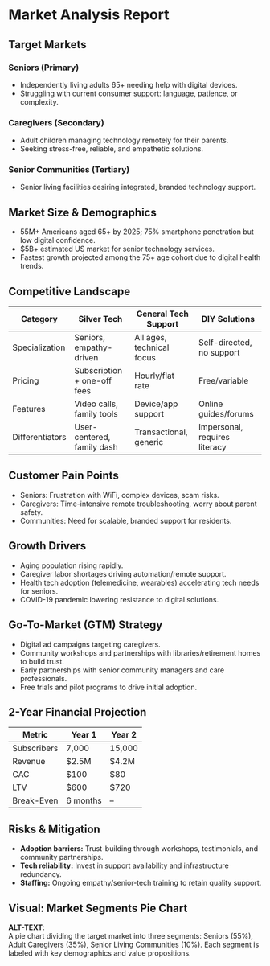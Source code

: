 # Market Analysis Report

## Target Markets

### Seniors (Primary)
- Independently living adults 65+ needing help with digital devices.
- Struggling with current consumer support: language, patience, or complexity.

### Caregivers (Secondary)
- Adult children managing technology remotely for their parents.
- Seeking stress-free, reliable, and empathetic solutions.

### Senior Communities (Tertiary)
- Senior living facilities desiring integrated, branded technology support.

## Market Size & Demographics

- 55M+ Americans aged 65+ by 2025; 75% smartphone penetration but low digital confidence.
- $5B+ estimated US market for senior technology services.
- Fastest growth projected among the 75+ age cohort due to digital health trends.

## Competitive Landscape

| Category              | Silver Tech                 | General Tech Support           | DIY Solutions                  |
|-----------------------|----------------------------|-------------------------------|--------------------------------|
| Specialization        | Seniors, empathy-driven     | All ages, technical focus      | Self-directed, no support      |
| Pricing               | Subscription + one-off fees | Hourly/flat rate               | Free/variable                  |
| Features              | Video calls, family tools   | Device/app support             | Online guides/forums           |
| Differentiators       | User-centered, family dash  | Transactional, generic         | Impersonal, requires literacy  |

## Customer Pain Points

- Seniors: Frustration with WiFi, complex devices, scam risks.
- Caregivers: Time-intensive remote troubleshooting, worry about parent safety.
- Communities: Need for scalable, branded support for residents.

## Growth Drivers

- Aging population rising rapidly.
- Caregiver labor shortages driving automation/remote support.
- Health tech adoption (telemedicine, wearables) accelerating tech needs for seniors.
- COVID-19 pandemic lowering resistance to digital solutions.

## Go-To-Market (GTM) Strategy

- Digital ad campaigns targeting caregivers.
- Community workshops and partnerships with libraries/retirement homes to build trust.
- Early partnerships with senior community managers and care professionals.
- Free trials and pilot programs to drive initial adoption.

## 2-Year Financial Projection

| Metric             | Year 1    | Year 2    |
|--------------------|-----------|-----------|
| Subscribers        | 7,000     | 15,000    |
| Revenue            | $2.5M     | $4.2M     |
| CAC                | $100      | $80       |
| LTV                | $600      | $720      |
| Break-Even         | 6 months  | –         |

## Risks & Mitigation

- **Adoption barriers:** Trust-building through workshops, testimonials, and community partnerships.
- **Tech reliability:** Invest in support availability and infrastructure redundancy.
- **Staffing:** Ongoing empathy/senior-tech training to retain quality support.

## Visual: Market Segments Pie Chart

**ALT-TEXT**:  
A pie chart dividing the target market into three segments: Seniors (55%), Adult Caregivers (35%), Senior Living Communities (10%). Each segment is labeled with key demographics and value propositions.